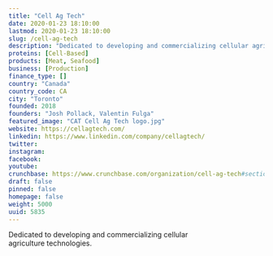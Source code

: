```yaml
---
title: "Cell Ag Tech"
date: 2020-01-23 18:10:00
lastmod: 2020-01-23 18:10:00
slug: /cell-ag-tech
description: "Dedicated to developing and commercializing cellular agriculture&nbsp;technologies."
proteins: [Cell-Based]
products: [Meat, Seafood]
business: [Production]
finance_type: []
country: "Canada"
country_code: CA
city: "Toronto"
founded: 2018
founders: "Josh Pollack, Valentin Fulga"
featured_image: "CAT Cell Ag Tech logo.jpg"
website: https://cellagtech.com/
linkedin: https://www.linkedin.com/company/cellagtech/
twitter: 
instagram: 
facebook: 
youtube: 
crunchbase: https://www.crunchbase.com/organization/cell-ag-tech#section-overview
draft: false
pinned: false
homepage: false
weight: 5000
uuid: 5835
---
```

Dedicated to developing and commercializing cellular agriculture&nbsp;technologies.
